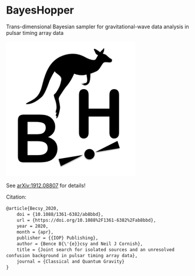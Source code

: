# BayesHopper
Trans-dimensional Bayesian sampler for gravitational-wave data analysis in pulsar timing array data

![logo](BHlogo.png)

See [arXiv:1912.08807](https://arxiv.org/abs/1912.08807) for details!

Citation:
```
@article{Becsy_2020,
	doi = {10.1088/1361-6382/ab8bbd},
	url = {https://doi.org/10.1088%2F1361-6382%2Fab8bbd},
	year = 2020,
	month = {apr},
	publisher = {{IOP} Publishing},
	author = {Bence B{\'{e}}csy and Neil J Cornish},
	title = {Joint search for isolated sources and an unresolved confusion background in pulsar timing array data},
	journal = {Classical and Quantum Gravity}
} 
```
